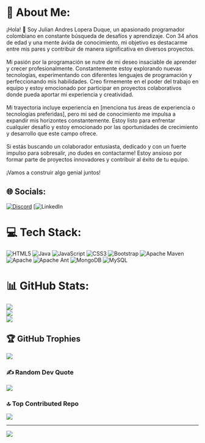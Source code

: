 # 💫 About Me:
¡Hola! 👋 Soy Julian Andres Lopera Duque, un apasionado programador colombiano en constante búsqueda de desafíos y aprendizaje. Con 34 años de edad y una mente ávida de conocimiento, mi objetivo es destacarme entre mis pares y contribuir de manera significativa en diversos proyectos.<br><br>Mi pasión por la programación se nutre de mi deseo insaciable de aprender y crecer profesionalmente. Constantemente estoy explorando nuevas tecnologías, experimentando con diferentes lenguajes de programación y perfeccionando mis habilidades. Creo firmemente en el poder del trabajo en equipo y estoy emocionado por participar en proyectos colaborativos donde pueda aportar mi experiencia y creatividad.<br><br>Mi trayectoria incluye experiencia en [menciona tus áreas de experiencia o tecnologías preferidas], pero mi sed de conocimiento me impulsa a expandir mis horizontes constantemente. Estoy listo para enfrentar cualquier desafío y estoy emocionado por las oportunidades de crecimiento y desarrollo que este campo ofrece.<br><br>Si estás buscando un colaborador entusiasta, dedicado y con un fuerte impulso para sobresalir, ¡no dudes en contactarme! Estoy ansioso por formar parte de proyectos innovadores y contribuir al éxito de tu equipo.<br><br>¡Vamos a construir algo genial juntos!


## 🌐 Socials:
[![Discord](https://img.shields.io/badge/Discord-%237289DA.svg?logo=discord&logoColor=white)](https://discord.gg/juliancho4318)
[![LinkedIn](www.linkedin.com/in/julian-andres-lopera-duque-5a294b239)
# 💻 Tech Stack:
![HTML5](https://img.shields.io/badge/html5-%23E34F26.svg?style=for-the-badge&logo=html5&logoColor=white) ![Java](https://img.shields.io/badge/java-%23ED8B00.svg?style=for-the-badge&logo=openjdk&logoColor=white) ![JavaScript](https://img.shields.io/badge/javascript-%23323330.svg?style=for-the-badge&logo=javascript&logoColor=%23F7DF1E) ![CSS3](https://img.shields.io/badge/css3-%231572B6.svg?style=for-the-badge&logo=css3&logoColor=white) ![Bootstrap](https://img.shields.io/badge/bootstrap-%238511FA.svg?style=for-the-badge&logo=bootstrap&logoColor=white) ![Apache Maven](https://img.shields.io/badge/Apache%20Maven-C71A36?style=for-the-badge&logo=Apache%20Maven&logoColor=white) ![Apache](https://img.shields.io/badge/apache-%23D42029.svg?style=for-the-badge&logo=apache&logoColor=white) ![Apache Ant](https://img.shields.io/badge/Apache%20Ant-A81C7D?style=for-the-badge&logo=Apache%20Ant&logoColor=white) ![MongoDB](https://img.shields.io/badge/MongoDB-%234ea94b.svg?style=for-the-badge&logo=mongodb&logoColor=white) ![MySQL](https://img.shields.io/badge/mysql-%2300000f.svg?style=for-the-badge&logo=mysql&logoColor=white)
# 📊 GitHub Stats:
![](https://github-readme-stats.vercel.app/api?username=julian8904&theme=chartreuse-dark&hide_border=false&include_all_commits=false&count_private=false)<br/>
![](https://github-readme-streak-stats.herokuapp.com/?user=julian8904&theme=chartreuse-dark&hide_border=false)<br/>
![](https://github-readme-stats.vercel.app/api/top-langs/?username=julian8904&theme=chartreuse-dark&hide_border=false&include_all_commits=false&count_private=false&layout=compact)

## 🏆 GitHub Trophies
![](https://github-profile-trophy.vercel.app/?username=julian8904&theme=juicyfresh&no-frame=true&no-bg=false&margin-w=4)

### ✍️ Random Dev Quote
![](https://quotes-github-readme.vercel.app/api?type=horizontal&theme=radical)

### 🔝 Top Contributed Repo
![](https://github-contributor-stats.vercel.app/api?username=julian8904&limit=5&theme=juicyfresh&combine_all_yearly_contributions=true)

---
[![](https://visitcount.itsvg.in/api?id=julian8904&icon=0&color=0)](https://visitcount.itsvg.in)

<!-- Proudly created with GPRM ( https://gprm.itsvg.in ) -->
